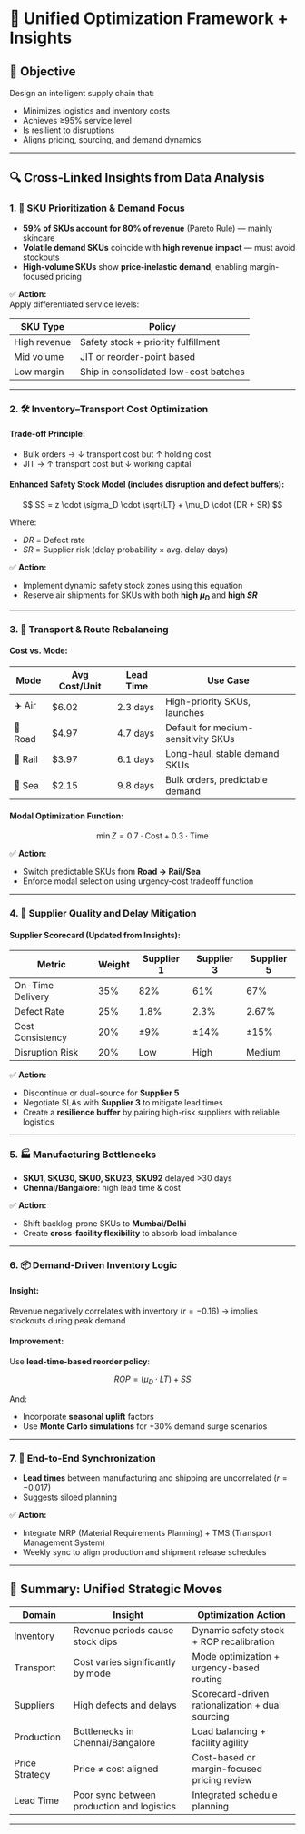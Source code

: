 # 🧠 Unified Optimization Framework + Insights

## 🎯 Objective

Design an intelligent supply chain that:
- Minimizes logistics and inventory costs
- Achieves ≥95% service level
- Is resilient to disruptions
- Aligns pricing, sourcing, and demand dynamics

---

## 🔍 Cross-Linked Insights from Data Analysis

### 1. 🎯 SKU Prioritization & Demand Focus

- **59% of SKUs account for 80% of revenue** (Pareto Rule) — mainly skincare
- **Volatile demand SKUs** coincide with **high revenue impact** — must avoid stockouts
- **High-volume SKUs** show **price-inelastic demand**, enabling margin-focused pricing

✅ **Action:**  
Apply differentiated service levels:

| SKU Type        | Policy                     |
|-----------------|----------------------------|
| High revenue    | Safety stock + priority fulfillment |
| Mid volume      | JIT or reorder-point based |
| Low margin      | Ship in consolidated low-cost batches |

---

### 2. 🛠️ Inventory–Transport Cost Optimization

#### Trade-off Principle:

- Bulk orders → ↓ transport cost but ↑ holding cost
- JIT → ↑ transport cost but ↓ working capital

#### Enhanced Safety Stock Model (includes disruption and defect buffers):

$$
SS = z \cdot \sigma_D \cdot \sqrt{LT} + \mu_D \cdot (DR + SR)
$$

Where:
- $DR$ = Defect rate  
- $SR$ = Supplier risk (delay probability × avg. delay days)

✅ **Action:**  
- Implement dynamic safety stock zones using this equation
- Reserve air shipments for SKUs with both **high $\mu_D$** and **high $SR$**

---

### 3. 🚚 Transport & Route Rebalancing

#### Cost vs. Mode:

| Mode | Avg Cost/Unit | Lead Time | Use Case                            |
|------|---------------|-----------|-------------------------------------|
| ✈️ Air | \$6.02         | 2.3 days  | High-priority SKUs, launches        |
| 🚛 Road | \$4.97         | 4.7 days  | Default for medium-sensitivity SKUs |
| 🚆 Rail | \$3.97         | 6.1 days  | Long-haul, stable demand SKUs       |
| 🚢 Sea  | \$2.15         | 9.8 days  | Bulk orders, predictable demand     |

#### Modal Optimization Function:

$$
\min Z = 0.7 \cdot \text{Cost} + 0.3 \cdot \text{Time}
$$

✅ **Action:**  
- Switch predictable SKUs from **Road → Rail/Sea**
- Enforce modal selection using urgency-cost tradeoff function

---

### 4. 🧪 Supplier Quality and Delay Mitigation

#### Supplier Scorecard (Updated from Insights):

| Metric              | Weight | Supplier 1 | Supplier 3 | Supplier 5 |
|---------------------|--------|------------|------------|------------|
| On-Time Delivery    | 35%    | 82%        | 61%        | 67%        |
| Defect Rate         | 25%    | 1.8%       | 2.3%       | 2.67%      |
| Cost Consistency    | 20%    | ±9%        | ±14%       | ±15%       |
| Disruption Risk     | 20%    | Low        | High       | Medium     |

✅ **Action:**
- Discontinue or dual-source for **Supplier 5**
- Negotiate SLAs with **Supplier 3** to mitigate lead times
- Create a **resilience buffer** by pairing high-risk suppliers with reliable logistics

---

### 5. 🏭 Manufacturing Bottlenecks

- **SKU1, SKU30, SKU0, SKU23, SKU92** delayed >30 days
- **Chennai/Bangalore**: high lead time & cost

✅ **Action:**
- Shift backlog-prone SKUs to **Mumbai/Delhi**
- Create **cross-facility flexibility** to absorb load imbalance

---

### 6. 📦 Demand-Driven Inventory Logic

#### Insight:  
Revenue negatively correlates with inventory ($r = -0.16$) → implies stockouts during peak demand

#### Improvement:

Use **lead-time-based reorder policy**:

$$
ROP = (\mu_D \cdot LT) + SS
$$

And:

- Incorporate **seasonal uplift** factors
- Use **Monte Carlo simulations** for +30% demand surge scenarios

---

### 7. 🔄 End-to-End Synchronization

- **Lead times** between manufacturing and shipping are uncorrelated ($r = -0.017$)
- Suggests siloed planning

✅ **Action:**  
- Integrate MRP (Material Requirements Planning) + TMS (Transport Management System)
- Weekly sync to align production and shipment release schedules

---

## 🧾 Summary: Unified Strategic Moves

| Domain                  | Insight                                         | Optimization Action                                      |
|------------------------|--------------------------------------------------|-----------------------------------------------------------|
| Inventory              | Revenue periods cause stock dips                | Dynamic safety stock + ROP recalibration                 |
| Transport              | Cost varies significantly by mode               | Mode optimization + urgency-based routing               |
| Suppliers              | High defects and delays                         | Scorecard-driven rationalization + dual sourcing         |
| Production             | Bottlenecks in Chennai/Bangalore                | Load balancing + facility agility                        |
| Price Strategy         | Price ≠ cost aligned                            | Cost-based or margin-focused pricing review              |
| Lead Time              | Poor sync between production and logistics      | Integrated schedule planning                             |



---

